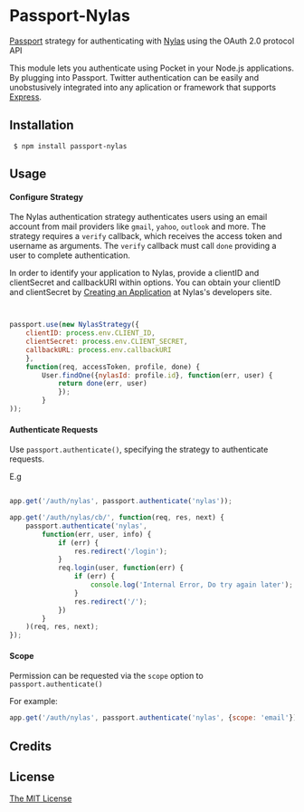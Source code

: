 # Passport-Nylas

[Passport](http://passportjs.org) strategy for authenticating with [Nylas](https://nylas.com) using the OAuth 2.0 protocol API

This module lets you authenticate using Pocket in your Node.js applications.
By plugging into Passport. Twitter authentication can be easily and unobstusively integrated into any aplication or framework that supports [Express](http://expressjs.com).

## Installation

` $ npm install passport-nylas`


## Usage

#### Configure Strategy

The Nylas authentication strategy authenticates users using an email account from mail providers like `gmail`, `yahoo`, `outlook` and more.
The strategy requires a `verify` callback, which receives the access token and username as arguments. The `verify` callback must call `done` providing a user to complete authentication.

In order to identify your application to Nylas, provide a clientID and clientSecret and callbackURI within options.
You can obtain your clientID and clientSecret by [Creating an Application](https://nylas.com/developers) at Nylas's developers site.

```js


passport.use(new NylasStrategy({
	clientID: process.env.CLIENT_ID,
	clientSecret: process.env.CLIENT_SECRET,
	callbackURL: process.env.callbackURI
	},
	function(req, accessToken, profile, done) {
		User.findOne({nylasId: profile.id}, function(err, user) {
			return done(err, user)
			});
		}
));

```


#### Authenticate Requests

Use `passport.authenticate()`, specifying the strategy to authenticate requests.

E.g

```js

app.get('/auth/nylas', passport.authenticate('nylas'));

app.get('/auth/nylas/cb/', function(req, res, next) {
	passport.authenticate('nylas',
		function(err, user, info) {
			if (err) {
				res.redirect('/login');
			}
			req.login(user, function(err) {
				if (err) {
					console.log('Internal Error, Do try again later');
				}
				res.redirect('/');
			})
		}
	)(req, res, next);
});

```


#### Scope

Permission can be requested via the `scope` option to `passport.authenticate()`

For example:
```js
app.get('/auth/nylas', passport.authenticate('nylas', {scope: 'email'}));

```

## Credits


## License

[The MIT License](http;//opensource,org/licenses/MIT)

